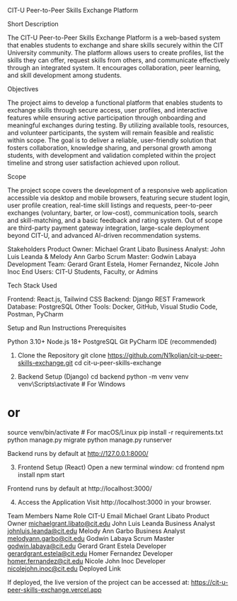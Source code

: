 CIT-U Peer-to-Peer Skills Exchange Platform

Short Description

The CIT-U Peer-to-Peer Skills Exchange Platform is a web-based system that enables students to exchange and share skills securely within the CIT University community. The platform allows users to create profiles, list the skills they can offer, request skills from others, and communicate effectively through an integrated system. It encourages collaboration, peer learning, and skill development among students.

Objectives

The project aims to develop a functional platform that enables students to exchange skills through secure access, user profiles, and interactive features while ensuring active participation through onboarding and meaningful exchanges during testing. By utilizing available tools, resources, and volunteer participants, the system will remain feasible and realistic within scope. The goal is to deliver a reliable, user-friendly solution that fosters collaboration, knowledge sharing, and personal growth among students, with development and validation completed within the project timeline and strong user satisfaction achieved upon rollout.

Scope

The project scope covers the development of a responsive web application accessible via desktop and mobile browsers, featuring secure student login, user profile creation, real-time skill listings and requests, peer-to-peer exchanges (voluntary, barter, or low-cost), communication tools, search and skill-matching, and a basic feedback and rating system. Out of scope are third-party payment gateway integration, large-scale deployment beyond CIT-U, and advanced AI-driven recommendation systems.

Stakeholders
Product Owner: Michael Grant Libato
Business Analyst: John Luis Leanda & Melody Ann Garbo
Scrum Master: Godwin Labaya
Development Team: Gerard Grant Estela, Homer Fernandez, Nicole John Inoc
End Users: CIT-U Students, Faculty, or Admins

Tech Stack Used

Frontend: React.js, Tailwind CSS
Backend: Django REST Framework
Database: PostgreSQL
Other Tools: Docker, GitHub, Visual Studio Code, Postman, PyCharm

Setup and Run Instructions
Prerequisites

Python 3.10+
Node.js 18+
PostgreSQL
Git
PyCharm IDE (recommended)

1. Clone the Repository
git clone https://github.com/N1koljan/cit-u-peer-skills-exchange.git
cd cit-u-peer-skills-exchange

2. Backend Setup (Django)
cd backend
python -m venv venv
venv\Scripts\activate      # For Windows
# or
source venv/bin/activate   # For macOS/Linux
pip install -r requirements.txt
python manage.py migrate
python manage.py runserver

Backend runs by default at http://127.0.0.1:8000/

3. Frontend Setup (React)
Open a new terminal window:
cd frontend
npm install
npm start


Frontend runs by default at http://localhost:3000/

4. Access the Application
Visit http://localhost:3000
in your browser.

Team Members
Name	Role	CIT-U Email
Michael Grant Libato	Product Owner	michaelgrant.libato@cit.edu
John Luis Leanda	Business Analyst	johnluis.leanda@cit.edu
Melody Ann Garbo	Business Analyst	melodyann.garbo@cit.edu
Godwin Labaya	Scrum Master	godwin.labaya@cit.edu
Gerard Grant Estela	Developer	gerardgrant.estela@cit.edu
Homer Fernandez	Developer	homer.fernandez@cit.edu
Nicole John Inoc	Developer	nicolejohn.inoc@cit.edu
Deployed Link

If deployed, the live version of the project can be accessed at:
https://cit-u-peer-skills-exchange.vercel.app
